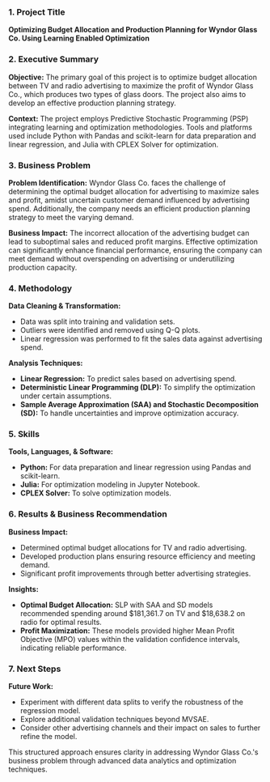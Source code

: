 ### 1. Project Title
**Optimizing Budget Allocation and Production Planning for Wyndor Glass Co. Using Learning Enabled Optimization**

### 2. Executive Summary
**Objective:** The primary goal of this project is to optimize budget allocation between TV and radio advertising to maximize the profit of Wyndor Glass Co., which produces two types of glass doors. The project also aims to develop an effective production planning strategy.

**Context:** The project employs Predictive Stochastic Programming (PSP) integrating learning and optimization methodologies. Tools and platforms used include Python with Pandas and scikit-learn for data preparation and linear regression, and Julia with CPLEX Solver for optimization.

### 3. Business Problem

**Problem Identification:** Wyndor Glass Co. faces the challenge of determining the optimal budget allocation for advertising to maximize sales and profit, amidst uncertain customer demand influenced by advertising spend. Additionally, the company needs an efficient production planning strategy to meet the varying demand.

**Business Impact:** The incorrect allocation of the advertising budget can lead to suboptimal sales and reduced profit margins. Effective optimization can significantly enhance financial performance, ensuring the company can meet demand without overspending on advertising or underutilizing production capacity.

### 4. Methodology

**Data Cleaning & Transformation:** 
- Data was split into training and validation sets.
- Outliers were identified and removed using Q-Q plots.
- Linear regression was performed to fit the sales data against advertising spend.

**Analysis Techniques:**
- **Linear Regression:** To predict sales based on advertising spend.
- **Deterministic Linear Programming (DLP):** To simplify the optimization under certain assumptions.
- **Sample Average Approximation (SAA) and Stochastic Decomposition (SD):** To handle uncertainties and improve optimization accuracy.

### 5. Skills

**Tools, Languages, & Software:**
- **Python:** For data preparation and linear regression using Pandas and scikit-learn.
- **Julia:** For optimization modeling in Jupyter Notebook.
- **CPLEX Solver:** To solve optimization models.

### 6. Results & Business Recommendation

**Business Impact:** 
- Determined optimal budget allocations for TV and radio advertising.
- Developed production plans ensuring resource efficiency and meeting demand.
- Significant profit improvements through better advertising strategies.

**Insights:**
- **Optimal Budget Allocation:** SLP with SAA and SD models recommended spending around $181,361.7 on TV and $18,638.2 on radio for optimal results.
- **Profit Maximization:** These models provided higher Mean Profit Objective (MPO) values within the validation confidence intervals, indicating reliable performance.

### 7. Next Steps

**Future Work:**
- Experiment with different data splits to verify the robustness of the regression model.
- Explore additional validation techniques beyond MVSAE.
- Consider other advertising channels and their impact on sales to further refine the model.

This structured approach ensures clarity in addressing Wyndor Glass Co.'s business problem through advanced data analytics and optimization techniques.
